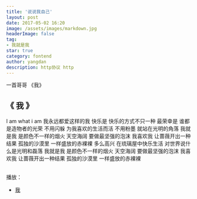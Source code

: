 ```yaml
---
title: '说说我自己'
layout: post
date: 2017-05-02 16:20
image: /assets/images/markdown.jpg
headerImage: false
tag:
- 我就是我
star: true
category: fontend
author: yangdan
description: http协议 http
---
```


<span style="font-size: 14px;">一首哥哥 《我》</span>

## 《 我 》

I am what i am
我永远都爱这样的我
快乐是
快乐的方式不只一种
最荣幸是
谁都是造物者的光荣
不用闪躲
为我喜欢的生活而活
不用粉墨
就站在光明的角落
我就是我
是颜色不一样的烟火
天空海阔
要做最坚强的泡沫
我喜欢我
让蔷薇开出一种结果
孤独的沙漠里
一样盛放的赤裸裸
多么高兴
在琉璃屋中快乐生活
对世界说什么是光明和磊落
我就是我
是颜色不一样的烟火
天空海阔
要做最坚强的泡沫
我喜欢我
让蔷薇开出一种结果
孤独的沙漠里
一样盛放的赤裸裸

## 

### 


播放：

- [我](https://y.qq.com/portal/player.html)
